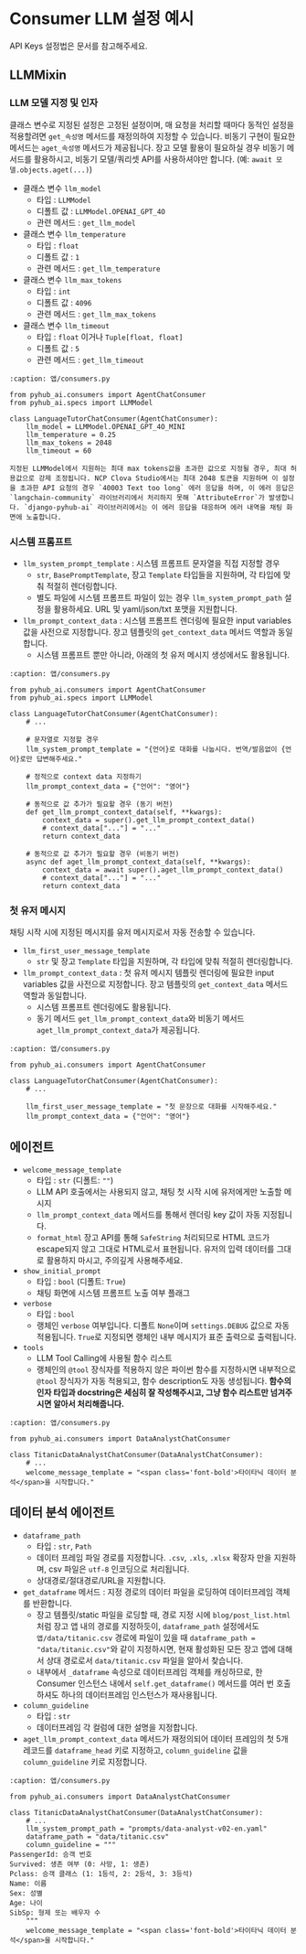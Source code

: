 # Consumer LLM 설정 예시

API Keys 설정법은 [](index) 문서를 참고해주세요.

## LLMMixin

### LLM 모델 지정 및 인자

클래스 변수로 지정된 설정은 고정된 설정이며, 매 요청을 처리할 때마다 동적인 설정을 적용할려면 `get_속성명` 메서드를 재정의하여 지정할 수 있습니다. 비동기 구현이 필요한 메서드는 `aget_속성명` 메서드가 제공됩니다. 장고 모델 활용이 필요하실 경우 비동기 메서드를 활용하시고, 비동기 모델/쿼리셋 API를 사용하셔야만 합니다. (예: `await 모델.objects.aget(...)`)

+ 클래스 변수 `llm_model`
    - 타입 : `LLMModel`
    - 디폴트 값 : `LLMModel.OPENAI_GPT_4O`
    - 관련 메서드 : `get_llm_model`
+ 클래스 변수 `llm_temperature`
    - 타입 : `float`
    - 디폴트 값 : `1`
    - 관련 메서드 : `get_llm_temperature`
+ 클래스 변수 `llm_max_tokens`
    - 타입 : `int`
    - 디폴트 값 : `4096`
    - 관련 메서드 : `get_llm_max_tokens`
+ 클래스 변수 `llm_timeout`
    - 타입 : `float` 이거나 `Tuple[float, float]`
    - 디폴트 값 : `5`
    - 관련 메서드 : `get_llm_timeout`

```{code-block} python
:caption: 앱/consumers.py

from pyhub_ai.consumers import AgentChatConsumer
from pyhub_ai.specs import LLMModel

class LanguageTutorChatConsumer(AgentChatConsumer):
    llm_model = LLMModel.OPENAI_GPT_4O_MINI
    llm_temperature = 0.25
    llm_max_tokens = 2048
    llm_timeout = 60
```

```{note}
지정된 LLMModel에서 지원하는 최대 max tokens값을 초과한 값으로 지정될 경우, 최대 허용값으로 강제 조정됩니다. NCP Clova Studio에서는 최대 2048 토큰을 지원하며 이 설정을 초과한 API 요청의 경우 `40003 Text too long` 에러 응답을 하며, 이 에러 응답은 `langchain-community` 라이브러리에서 처리하지 못해 `AttributeError`가 발생합니다. `django-pyhub-ai` 라이브러리에서는 이 에러 응답을 대응하며 에러 내역을 채팅 화면에 노출합니다.
```

### 시스템 프롬프트

+ `llm_system_prompt_template` : 시스템 프롬프트 문자열을 직접 지정할 경우
    - `str`, `BasePromptTemplate`, 장고 `Template` 타입들을 지원하며, 각 타입에 맞춰 적절히 렌더링합니다.
    - 별도 파일에 시스템 프롬프트 파일이 있는 경우 `llm_system_prompt_path` 설정을 활용하세요. URL 및 yaml/json/txt 포맷을 지원합니다.
+ `llm_prompt_context_data` : 시스템 프롬프트 렌더링에 필요한 input variables 값을 사전으로 지정합니다. 장고 템플릿의 `get_context_data` 메서드 역할과 동일합니다.
    - 시스템 프롬프트 뿐만 아니라, 아래의 첫 유저 메시지 생성에서도 활용됩니다. 

```{code-block} python
:caption: 앱/consumers.py

from pyhub_ai.consumers import AgentChatConsumer
from pyhub_ai.specs import LLMModel

class LanguageTutorChatConsumer(AgentChatConsumer):
    # ...

    # 문자열로 지정할 경우
    llm_system_prompt_template = "{언어}로 대화를 나눕시다. 번역/발음없이 {언어}로만 답변해주세요."

    # 정적으로 context data 지정하기
    llm_prompt_context_data = {"언어": "영어"}

    # 동적으로 값 추가가 필요할 경우 (동기 버전)
    def get_llm_prompt_context_data(self, **kwargs):
        context_data = super().get_llm_prompt_context_data()
        # context_data["..."] = "..."
        return context_data

    # 동적으로 값 추가가 필요할 경우 (비동기 버전)
    async def aget_llm_prompt_context_data(self, **kwargs):
        context_data = await super().aget_llm_prompt_context_data()
        # context_data["..."] = "..."
        return context_data
```

### 첫 유저 메시지

채팅 시작 시에 지정된 메시지를 유저 메시지로서 자동 전송할 수 있습니다.

+ `llm_first_user_message_template`
    - `str` 및 장고 `Template` 타입을 지원하며, 각 타입에 맞춰 적절히 렌더링합니다.
+ `llm_prompt_context_data` : 첫 유저 메시지 템플릿 렌더링에 필요한 input variables 값을 사전으로 지정합니다. 장고 템플릿의 `get_context_data` 메서드 역할과 동일합니다.
    - 시스템 프롬프트 렌더링에도 활용됩니다. 
    - 동기 메서드 `get_llm_prompt_context_data`와 비동기 메서드 `aget_llm_prompt_context_data`가 제공됩니다.

```{code-block} python
:caption: 앱/consumers.py

from pyhub_ai.consumers import AgentChatConsumer

class LanguageTutorChatConsumer(AgentChatConsumer):
    # ...

    llm_first_user_message_template = "첫 문장으로 대화를 시작해주세요."
    llm_prompt_context_data = {"언어": "영어"}
```

## 에이전트

+ `welcome_message_template`
    - 타입 : `str` (디폴트: `""`)
    - LLM API 호출에서는 사용되지 않고, 채팅 첫 시작 시에 유저에게만 노출할 메시지
    - `llm_prompt_context_data` 메서드를 통해서 렌더링 key 값이 자동 지정됩니다.
    - `format_html` 장고 API를 통해 `SafeString` 처리되므로 HTML 코드가 escape되지 않고 그대로 HTML로서 표현됩니다. 유저의 입력 데이터를 그대로 활용하지 마시고, 주의깊게 사용해주세요.
+ `show_initial_prompt`
    - 타입 : `bool` (디폴트: `True`)
    - 채팅 화면에 시스템 프롬프트 노출 여부 플래그
+ `verbose`
    - 타입 : `bool`
    - 랭체인 `verbose` 여부입니다. 디폴트 `None`이며 `settings.DEBUG` 값으로 자동 적용됩니다. `True`로 지정되면 랭체인 내부 메시지가 표준 출력으로 출력됩니다.
+ `tools`
    - LLM Tool Calling에 사용될 함수 리스트
    - 랭체인의 `@tool` 장식자를 적용하지 않은 파이썬 함수를 지정하시면 내부적으로 `@tool` 장식자가 자동 적용되고, 함수 description도 자동 생성됩니다. **함수의 인자 타입과 docstring은 세심히 잘 작성해주시고, 그냥 함수 리스트만 넘겨주시면 알아서 처리해줍니다.**

```{code-block} python
:caption: 앱/consumers.py

from pyhub_ai.consumers import DataAnalystChatConsumer

class TitanicDataAnalystChatConsumer(DataAnalystChatConsumer):
    # ...
    welcome_message_template = "<span class='font-bold'>타이타닉 데이터 분석</span>을 시작합니다."
```

## 데이터 분석 에이전트

+ `dataframe_path`
    - 타입 : `str`, `Path`
    - 데이터 프레임 파일 경로를 지정합니다. `.csv`, `.xls`, `.xlsx` 확장자 만을 지원하며, csv 파일은 `utf-8` 인코딩으로 처리됩니다.
    - 상대경로/절대경로/URL을 지원합니다.
+ `get_dataframe` 메서드 : 지정 경로의 데이터 파일을 로딩하여 데이터프레임 객체를 반환합니다.
    - 장고 템플릿/static 파일을 로딩할 때, 경로 지정 시에 `blog/post_list.html` 처럼 장고 앱 내의 경로를 지정하듯이, `dataframe_path` 설정에서도 `앱/data/titanic.csv` 경로에 파일이 있을 때 `dataframe_path = "data/titanic.csv"`와 같이 지정하시면, 현재 활성화된 모든 장고 앱에 대해서 상대 경로로서 `data/titanic.csv` 파일을 알아서 찾습니다.
    - 내부에서 `_dataframe` 속성으로 데이터프레임 객체를 캐싱하므로, 한 Consumer 인스턴스 내에서 `self.get_dataframe()` 메서드를 여러 번 호출하셔도 하나의 데이터프레임 인스턴스가 재사용됩니다.
+ `column_guideline`
    - 타입 : `str` 
    - 데이터프레임 각 컬럼에 대한 설명을 지정합니다.
+ `aget_llm_prompt_context_data` 메서드가 재정의되어 데이터 프레임의 첫 5개 레코드를 `dataframe_head` 키로 지정하고, `column_guideline` 값을 `column_guideline` 키로 지정합니다.

```{code-block} python
:caption: 앱/consumers.py

from pyhub_ai.consumers import DataAnalystChatConsumer

class TitanicDataAnalystChatConsumer(DataAnalystChatConsumer):
    # ...
    llm_system_prompt_path = "prompts/data-analyst-v02-en.yaml"
    dataframe_path = "data/titanic.csv"
    column_guideline = """
PassengerId: 승객 번호
Survived: 생존 여부 (0: 사망, 1: 생존)
Pclass: 승객 클래스 (1: 1등석, 2: 2등석, 3: 3등석)
Name: 이름
Sex: 성별
Age: 나이
SibSp: 형제 또는 배우자 수
    """
    welcome_message_template = "<span class='font-bold'>타이타닉 데이터 분석</span>을 시작합니다."
```
